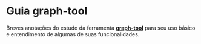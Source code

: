 # Guia graph-tool

Breves anotações do estudo da ferramenta [**graph-tool**](https://graph-tool.skewed.de/static/doc/index.html) para seu uso básico e entendimento de algumas de suas funcionalidades.
